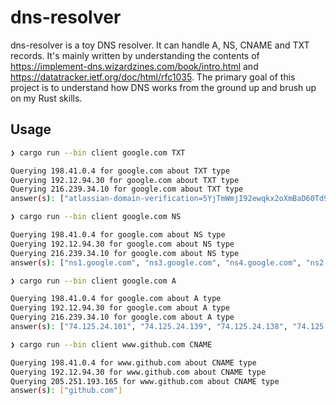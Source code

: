 # dns-resolver

dns-resolver is a toy DNS resolver. It can handle A, NS, CNAME and TXT records.
It's mainly written by understanding the contents of https://implement-dns.wizardzines.com/book/intro.html
and https://datatracker.ietf.org/doc/html/rfc1035. The primary goal of this project
is to understand how DNS works from the ground up and brush up on my Rust skills.

## Usage

```bash
❯ cargo run --bin client google.com TXT

Querying 198.41.0.4 for google.com about TXT type
Querying 192.12.94.30 for google.com about TXT type
Querying 216.239.34.10 for google.com about TXT type
answer(s): ["atlassian-domain-verification=5YjTmWmjI92ewqkx2oXmBaD60Td9zWon9r6eakvHX6B77zzkFQto8PQ9QsKnbf4I", "facebook-domain-verification=22rm551cu4k0ab0bxsw536tlds4h95", "globalsign-smime-dv=CDYX+XFHUw2wml6/Gb8+59BsH31KzUr6c1l2BPvqKX8=", "MS=E4A68B9AB2BB9670BCE15412F62916164C0B20BB", "v=spf1 include:_spf.google.com ~all", "google-site-verification=TV9-DBe4R80X4v0M4U_bd_J9cpOJM0nikft0jAgjmsQ"]
```

```bash
❯ cargo run --bin client google.com NS

Querying 198.41.0.4 for google.com about NS type
Querying 192.12.94.30 for google.com about NS type
Querying 216.239.34.10 for google.com about NS type
answer(s): ["ns1.google.com", "ns3.google.com", "ns4.google.com", "ns2.google.com"]
```

```bash
❯ cargo run --bin client google.com A

Querying 198.41.0.4 for google.com about A type
Querying 192.12.94.30 for google.com about A type
Querying 216.239.34.10 for google.com about A type
answer(s): ["74.125.24.101", "74.125.24.139", "74.125.24.138", "74.125.24.113", "74.125.24.102", "74.125.24.100"]
```

```bash
❯ cargo run --bin client www.github.com CNAME

Querying 198.41.0.4 for www.github.com about CNAME type
Querying 192.12.94.30 for www.github.com about CNAME type
Querying 205.251.193.165 for www.github.com about CNAME type
answer(s): ["github.com"]
```
